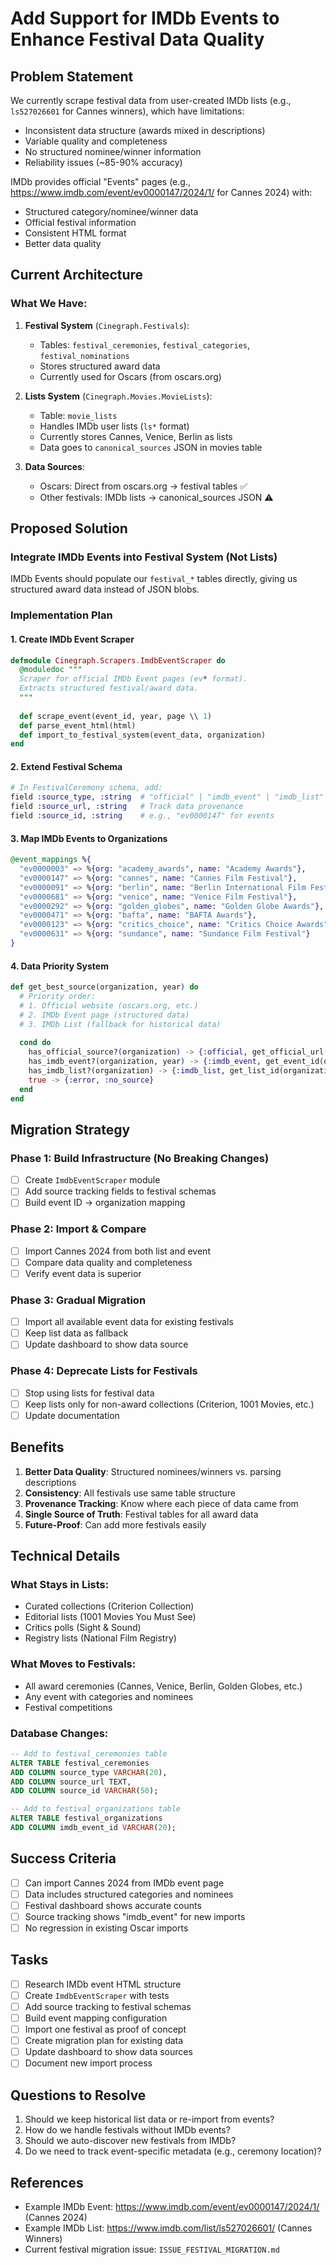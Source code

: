 # Add Support for IMDb Events to Enhance Festival Data Quality

## Problem Statement

We currently scrape festival data from user-created IMDb lists (e.g., `ls527026601` for Cannes winners), which have limitations:
- Inconsistent data structure (awards mixed in descriptions)
- Variable quality and completeness
- No structured nominee/winner information
- Reliability issues (~85-90% accuracy)

IMDb provides official "Events" pages (e.g., https://www.imdb.com/event/ev0000147/2024/1/ for Cannes 2024) with:
- Structured category/nominee/winner data
- Official festival information
- Consistent HTML format
- Better data quality

## Current Architecture

### What We Have:
1. **Festival System** (`Cinegraph.Festivals`):
   - Tables: `festival_ceremonies`, `festival_categories`, `festival_nominations`
   - Stores structured award data
   - Currently used for Oscars (from oscars.org)

2. **Lists System** (`Cinegraph.Movies.MovieLists`):
   - Table: `movie_lists`
   - Handles IMDb user lists (`ls*` format)
   - Currently stores Cannes, Venice, Berlin as lists
   - Data goes to `canonical_sources` JSON in movies table

3. **Data Sources**:
   - Oscars: Direct from oscars.org → festival tables ✅
   - Other festivals: IMDb lists → canonical_sources JSON ⚠️

## Proposed Solution

### Integrate IMDb Events into Festival System (Not Lists)

IMDb Events should populate our `festival_*` tables directly, giving us structured award data instead of JSON blobs.

### Implementation Plan

#### 1. Create IMDb Event Scraper
```elixir
defmodule Cinegraph.Scrapers.ImdbEventScraper do
  @moduledoc """
  Scraper for official IMDb Event pages (ev* format).
  Extracts structured festival/award data.
  """
  
  def scrape_event(event_id, year, page \\ 1)
  def parse_event_html(html)
  def import_to_festival_system(event_data, organization)
end
```

#### 2. Extend Festival Schema
```elixir
# In FestivalCeremony schema, add:
field :source_type, :string  # "official" | "imdb_event" | "imdb_list"
field :source_url, :string   # Track data provenance
field :source_id, :string    # e.g., "ev0000147" for events
```

#### 3. Map IMDb Events to Organizations
```elixir
@event_mappings %{
  "ev0000003" => %{org: "academy_awards", name: "Academy Awards"},
  "ev0000147" => %{org: "cannes", name: "Cannes Film Festival"},
  "ev0000091" => %{org: "berlin", name: "Berlin International Film Festival"},
  "ev0000681" => %{org: "venice", name: "Venice Film Festival"},
  "ev0000292" => %{org: "golden_globes", name: "Golden Globe Awards"},
  "ev0000471" => %{org: "bafta", name: "BAFTA Awards"},
  "ev0000123" => %{org: "critics_choice", name: "Critics Choice Awards"},
  "ev0000631" => %{org: "sundance", name: "Sundance Film Festival"}
}
```

#### 4. Data Priority System
```elixir
def get_best_source(organization, year) do
  # Priority order:
  # 1. Official website (oscars.org, etc.)
  # 2. IMDb Event page (structured data)
  # 3. IMDb List (fallback for historical data)
  
  cond do
    has_official_source?(organization) -> {:official, get_official_url(organization, year)}
    has_imdb_event?(organization, year) -> {:imdb_event, get_event_id(organization)}
    has_imdb_list?(organization) -> {:imdb_list, get_list_id(organization)}
    true -> {:error, :no_source}
  end
end
```

## Migration Strategy

### Phase 1: Build Infrastructure (No Breaking Changes)
- [ ] Create `ImdbEventScraper` module
- [ ] Add source tracking fields to festival schemas
- [ ] Build event ID → organization mapping

### Phase 2: Import & Compare
- [ ] Import Cannes 2024 from both list and event
- [ ] Compare data quality and completeness
- [ ] Verify event data is superior

### Phase 3: Gradual Migration
- [ ] Import all available event data for existing festivals
- [ ] Keep list data as fallback
- [ ] Update dashboard to show data source

### Phase 4: Deprecate Lists for Festivals
- [ ] Stop using lists for festival data
- [ ] Keep lists only for non-award collections (Criterion, 1001 Movies, etc.)
- [ ] Update documentation

## Benefits

1. **Better Data Quality**: Structured nominees/winners vs. parsing descriptions
2. **Consistency**: All festivals use same table structure
3. **Provenance Tracking**: Know where each piece of data came from
4. **Single Source of Truth**: Festival tables for all award data
5. **Future-Proof**: Can add more festivals easily

## Technical Details

### What Stays in Lists:
- Curated collections (Criterion Collection)
- Editorial lists (1001 Movies You Must See)
- Critics polls (Sight & Sound)
- Registry lists (National Film Registry)

### What Moves to Festivals:
- All award ceremonies (Cannes, Venice, Berlin, Golden Globes, etc.)
- Any event with categories and nominees
- Festival competitions

### Database Changes:
```sql
-- Add to festival_ceremonies table
ALTER TABLE festival_ceremonies 
ADD COLUMN source_type VARCHAR(20),
ADD COLUMN source_url TEXT,
ADD COLUMN source_id VARCHAR(50);

-- Add to festival_organizations table
ALTER TABLE festival_organizations
ADD COLUMN imdb_event_id VARCHAR(20);
```

## Success Criteria

- [ ] Can import Cannes 2024 from IMDb event page
- [ ] Data includes structured categories and nominees
- [ ] Festival dashboard shows accurate counts
- [ ] Source tracking shows "imdb_event" for new imports
- [ ] No regression in existing Oscar imports

## Tasks

- [ ] Research IMDb event HTML structure
- [ ] Create `ImdbEventScraper` with tests
- [ ] Add source tracking to festival schemas
- [ ] Build event mapping configuration
- [ ] Import one festival as proof of concept
- [ ] Create migration plan for existing data
- [ ] Update dashboard to show data sources
- [ ] Document new import process

## Questions to Resolve

1. Should we keep historical list data or re-import from events?
2. How do we handle festivals without IMDb events?
3. Should we auto-discover new festivals from IMDb?
4. Do we need to track event-specific metadata (e.g., ceremony location)?

## References

- Example IMDb Event: https://www.imdb.com/event/ev0000147/2024/1/ (Cannes 2024)
- Example IMDb List: https://www.imdb.com/list/ls527026601/ (Cannes Winners)
- Current festival migration issue: `ISSUE_FESTIVAL_MIGRATION.md`